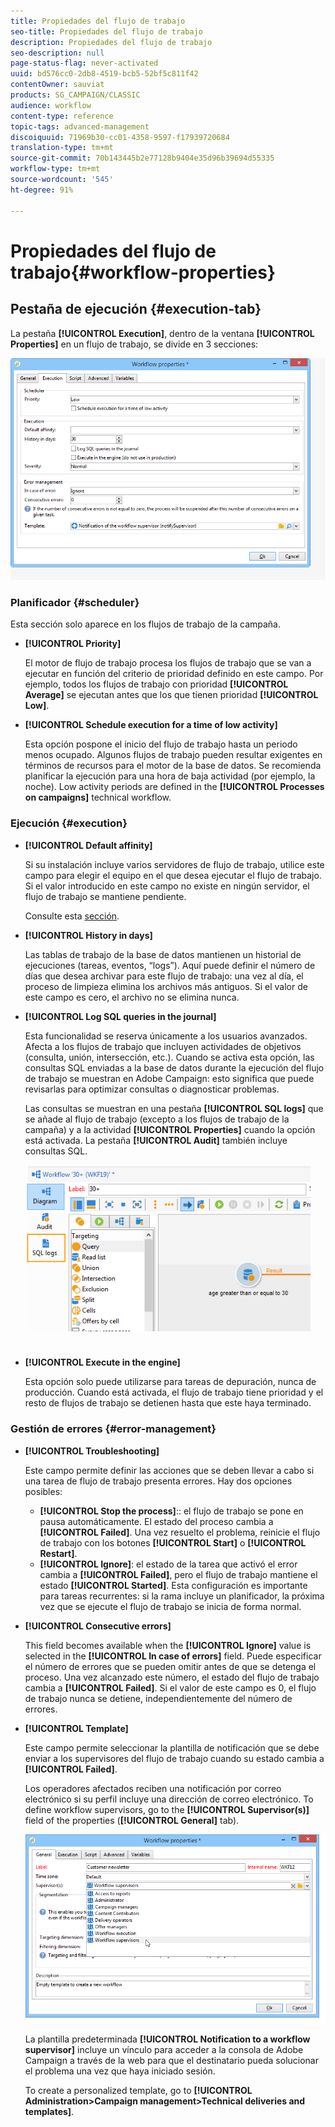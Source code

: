 ```yaml
---
title: Propiedades del flujo de trabajo
seo-title: Propiedades del flujo de trabajo
description: Propiedades del flujo de trabajo
seo-description: null
page-status-flag: never-activated
uuid: bd576cc0-2db8-4519-bcb5-52bf5c811f42
contentOwner: sauviat
products: SG_CAMPAIGN/CLASSIC
audience: workflow
content-type: reference
topic-tags: advanced-management
discoiquuid: 71969b30-cc01-4358-9597-f17939720684
translation-type: tm+mt
source-git-commit: 70b143445b2e77128b9404e35d96b39694d55335
workflow-type: tm+mt
source-wordcount: '545'
ht-degree: 91%

---
```



# Propiedades del flujo de trabajo{#workflow-properties}

## Pestaña de ejecución {#execution-tab}

La pestaña **[!UICONTROL Execution]**, dentro de la ventana **[!UICONTROL Properties]** en un flujo de trabajo, se divide en 3 secciones:

![](assets/wf_execution_tab.png)

### Planificador {#scheduler}

Esta sección solo aparece en los flujos de trabajo de la campaña.

* **[!UICONTROL Priority]**

   El motor de flujo de trabajo procesa los flujos de trabajo que se van a ejecutar en función del criterio de prioridad definido en este campo. Por ejemplo, todos los flujos de trabajo con prioridad **[!UICONTROL Average]** se ejecutan antes que los que tienen prioridad **[!UICONTROL Low]**.

* **[!UICONTROL Schedule execution for a time of low activity]**

   Esta opción pospone el inicio del flujo de trabajo hasta un periodo menos ocupado. Algunos flujos de trabajo pueden resultar exigentes en términos de recursos para el motor de la base de datos. Se recomienda planificar la ejecución para una hora de baja actividad (por ejemplo, la noche). Low activity periods are defined in the **[!UICONTROL Processes on campaigns]** technical workflow.

### Ejecución {#execution}

* **[!UICONTROL Default affinity]**

   Si su instalación incluye varios servidores de flujo de trabajo, utilice este campo para elegir el equipo en el que desea ejecutar el flujo de trabajo. Si el valor introducido en este campo no existe en ningún servidor, el flujo de trabajo se mantiene pendiente.

   Consulte esta [sección](../../installation/using/configuring-campaign-server.md#high-availability-workflows-and-affinities).

* **[!UICONTROL History in days]**

   Las tablas de trabajo de la base de datos mantienen un historial de ejecuciones (tareas, eventos, “logs”). Aquí puede definir el número de días que desea archivar para este flujo de trabajo: una vez al día, el proceso de limpieza elimina los archivos más antiguos. Si el valor de este campo es cero, el archivo no se elimina nunca.

* **[!UICONTROL Log SQL queries in the journal]**

   Esta funcionalidad se reserva únicamente a los usuarios avanzados. Afecta a los flujos de trabajo que incluyen actividades de objetivos (consulta, unión, intersección, etc.). Cuando se activa esta opción, las consultas SQL enviadas a la base de datos durante la ejecución del flujo de trabajo se muestran en Adobe Campaign: esto significa que puede revisarlas para optimizar consultas o diagnosticar problemas.

   Las consultas se muestran en una pestaña **[!UICONTROL SQL logs]** que se añade al flujo de trabajo (excepto a los flujos de trabajo de la campaña) y a la actividad **[!UICONTROL Properties]** cuando la opción está activada. La pestaña **[!UICONTROL Audit]** también incluye consultas SQL.

   ![](assets/wf_tab_log_sql.png)

* **[!UICONTROL Execute in the engine]**

   Esta opción solo puede utilizarse para tareas de depuración, nunca de producción. Cuando está activada, el flujo de trabajo tiene prioridad y el resto de flujos de trabajo se detienen hasta que este haya terminado.

### Gestión de errores {#error-management}

* **[!UICONTROL Troubleshooting]**

   Este campo permite definir las acciones que se deben llevar a cabo si una tarea de flujo de trabajo presenta errores. Hay dos opciones posibles:

   * **[!UICONTROL Stop the process]**:: el flujo de trabajo se pone en pausa automáticamente. El estado del proceso cambia a **[!UICONTROL Failed]**. Una vez resuelto el problema, reinicie el flujo de trabajo con los botones **[!UICONTROL Start]** o **[!UICONTROL Restart]**.
   * **[!UICONTROL Ignore]**: el estado de la tarea que activó el error cambia a **[!UICONTROL Failed]**, pero el flujo de trabajo mantiene el estado **[!UICONTROL Started]**. Esta configuración es importante para tareas recurrentes: si la rama incluye un planificador, la próxima vez que se ejecute el flujo de trabajo se inicia de forma normal.

* **[!UICONTROL Consecutive errors]**

   This field becomes available when the **[!UICONTROL Ignore]** value is selected in the **[!UICONTROL In case of errors]** field. Puede especificar el número de errores que se pueden omitir antes de que se detenga el proceso. Una vez alcanzado este número, el estado del flujo de trabajo cambia a **[!UICONTROL Failed]**. Si el valor de este campo es 0, el flujo de trabajo nunca se detiene, independientemente del número de errores.

* **[!UICONTROL Template]**

   Este campo permite seleccionar la plantilla de notificación que se debe enviar a los supervisores del flujo de trabajo cuando su estado cambia a **[!UICONTROL Failed]**.

   Los operadores afectados reciben una notificación por correo electrónico si su perfil incluye una dirección de correo electrónico. To define workflow supervisors, go to the **[!UICONTROL Supervisor(s)]** field of the properties (**[!UICONTROL General]** tab).

   ![](assets/wf-properties_select-supervisors.png)

   La plantilla predeterminada **[!UICONTROL Notification to a workflow supervisor]** incluye un vínculo para acceder a la consola de Adobe Campaign a través de la web para que el destinatario pueda solucionar el problema una vez que haya iniciado sesión.

   To create a personalized template, go to **[!UICONTROL Administration>Campaign management>Technical deliveries and templates]**.

